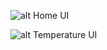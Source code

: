 


![alt Home UI](https://github.com/vinothvino42/smart-home-neomorphism-app/blob/master/screenshots/home.png)


![alt Temperature UI](https://github.com/vinothvino42/smart-home-neomorphism-app/blob/master/screenshots/temperature.png)
